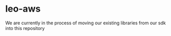 # leo-aws

We are currently in the process of moving our existing libraries from our sdk into this repository
